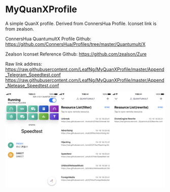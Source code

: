 # MyQuanXProfile
A simple QuanX profile. Derived from ConnersHua Profile. Iconset link is from zealson.

ConnersHua QuantumultX Profile Github:
https://github.com/ConnersHua/Profiles/tree/master/Quantumult/X

Zealson Iconset Reference Github:
https://github.com/zealson/Zure

Raw link address:                                 
https://raw.githubusercontent.com/LeafNg/MyQuanXProfile/master/Append_Telegram_Speedtest.conf
https://raw.githubusercontent.com/LeafNg/MyQuanXProfile/master/Append_Netease_Speedtest.conf


![Screenshot](https://raw.githubusercontent.com/LeafNg/MyQuanXProfile/master/Screenshot.JPEG)

